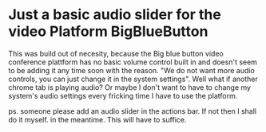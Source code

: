 # Just a basic audio slider for the video Platform BigBlueButton
This was build out of necesity, because the Big blue button video conference plattform has no basic volume control built in and doesn't seem to be adding it any time soon with the reason. "We do not want more audio controls, you can just change it in the system settings". Well what if another chrome tab is playing audio? Or maybe I don't want to have to change my system's audio settings every fricking time I have to use the platform.

ps. someone please add an audio slider in the actions bar. If not then I shall do it myself. in the meantime. This will have to suffice.